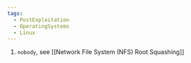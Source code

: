 ```yaml
---
tags:
  - PostExploitation
  - OperatingSystems
  - Linux
---
```


1. `nobody`, see [[Network File System (NFS) Root Squashing]]

